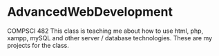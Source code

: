 # AdvancedWebDevelopment
COMPSCI 482
This class is teaching me about how to use html, php, xampp, mySQL and other server / database technologies.
These are my projects for the class.
